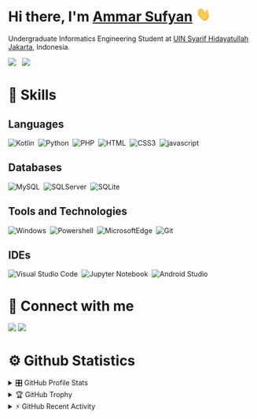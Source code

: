 # Hi there, I'm [Ammar Sufyan](https://neouranos.github.io) <img src="https://github.com/ABSphreak/ABSphreak/blob/master/gifs/Hi.gif" width="30px" height="30px">

Undergraduate Informatics Engineering Student at [UIN Syarif Hidayatullah Jakarta](https://www.uinjkt.ac.id/), Indonesia. 

<div align="left">
  <img src="https://komarev.com/ghpvc/?username=neouranos&style=for-the-badge&label=profile+views"> &nbsp;
  <img src="https://img.shields.io/github/last-commit/neouranos/neouranos?style=for-the-badge">
</div>

# 📝 Skills

## Languages

![Kotlin](https://img.shields.io/badge/Kotlin-purple.svg?style=for-the-badge&logo=kotlin&logoColor=white)&nbsp;
![Python](https://img.shields.io/badge/Python-3776AB.svg?style=for-the-badge&logo=python&logoColor=white)&nbsp;
![PHP](https://img.shields.io/badge/php-767cae?style=for-the-badge&logo=php&logoColor=white)&nbsp;
![HTML](https://img.shields.io/badge/html-orange?style=for-the-badge&logo=html5&logoColor=white)&nbsp;
![CSS3](https://img.shields.io/badge/css-%231572B6.svg?style=for-the-badge&logo=css3&logoColor=white)&nbsp;
![javascript](https://img.shields.io/badge/javascript-yellow?style=for-the-badge&logo=javascript&logoColor=white)&nbsp;

## Databases

![MySQL](https://img.shields.io/badge/MySQL-informational?style=for-the-badge&logo=mysql&logoColor=white)&nbsp;
![SQLServer](https://img.shields.io/badge/sql%20server-critical.svg?style=for-the-badge&logo=microsoftsqlserver&logoColor=white)&nbsp;
![SQLite](https://img.shields.io/badge/sqlite-%2307405e.svg?style=for-the-badge&logo=sqlite&logoColor=white)&nbsp;

## Tools and Technologies

![Windows](https://img.shields.io/badge/Windows-0078D6?style=for-the-badge&logo=windows&logoColor=white)&nbsp;
![Powershell](https://img.shields.io/badge/Powershell-grey?style=for-the-badge&logo=powershell&logoColor=white)&nbsp;
![MicrosoftEdge](https://img.shields.io/badge/Microsoft%20Edge-informational?style=for-the-badge&logo=MicrosoftEdge&logoColor=white)&nbsp;
![Git](https://img.shields.io/badge/GIT-E44C30?style=for-the-badge&logo=git&logoColor=white)&nbsp;

## IDEs

![Visual Studio Code](https://img.shields.io/badge/Visual%20Studio%20Code-0078d7.svg?style=for-the-badge&logo=visual-studio-code&logoColor=white)&nbsp;
![Jupyter Notebook](https://img.shields.io/badge/jupyter-%23FA0F00.svg?style=for-the-badge&logo=jupyter&logoColor=white)&nbsp;
![Android Studio](https://img.shields.io/badge/Android%20Studio-green.svg?style=for-the-badge&logo=android&logoColor=white)&nbsp;

# 🧷 Connect with me 

<p align = "center">
 
[<img src="https://img.shields.io/badge/linkedin-%2312100E.svg?&style=for-the-badge&logo=linkedin&logoColor=white&color=black" />](https://www.linkedin.com/in/ammarsufyan/)
[<img src="https://img.shields.io/badge/steam-%23000000.svg?&style=for-the-badge&logo=steam&logoColor=white&color=black" />](https://steamcommunity.com/id/ammarsufyan/)

</p>

# ⚙️ Github Statistics

<details>
  <summary>🎛️ GitHub Profile Stats</summary>
  <br>
  
  [![wakatime](https://wakatime.com/badge/user/2eee44f5-c422-430b-9d69-1cd790f56c8a.svg)](https://wakatime.com/@2eee44f5-c422-430b-9d69-1cd790f56c8a)

  ![Top Langs](https://github-readme-stats.vercel.app/api/top-langs/?username=neouranos&layout=compact&theme=radical)

  ![Neouranos GitHub stats](https://github-readme-stats.vercel.app/api?username=neouranos&show_icons=true&theme=radical)

  ![Neouranos Wakatime stats](https://github-readme-stats.vercel.app/api/wakatime?username=neouranos&theme=radical&langs_count=10)
  
</details>

<details>
  <summary>🏆 GitHub Trophy</summary>
  <br/>
  <img width="99.5%" src="https://github-profile-trophy.vercel.app/?username=neouranos&theme=algolia&no-frame=true&column=-1&margin-w=5&margin-h=5" alt="GitHub Trophy" />
</details>

<details>
    <summary>⚡ GitHub Recent Activity</summary>
    <br>
<!--RECENT_ACTIVITY:start-->
1. ⬆️ Pushed 1 commit(s) to [neouranos/portfolio](https://github.com/neouranos/portfolio)<br>
2. 📔 Created new repository [neouranos/portfolio](https://github.com/neouranos/portfolio)<br>
3. ⭐ Starred [lllyasviel/Fooocus](https://github.com/lllyasviel/Fooocus)<br>
4. ⭐ Starred [tldraw/tldraw](https://github.com/tldraw/tldraw)<br>
5. ⬆️ Pushed 5 commit(s) to [Exp-Intro-to-GitHub-Flow-Cohort-1/series-intro-to-github-flow-neouranos](https://github.com/Exp-Intro-to-GitHub-Flow-Cohort-1/series-intro-to-github-flow-neouranos)<br>
6. 🎉 Merged PR [#2](https://github.com/Exp-Intro-to-GitHub-Flow-Cohort-1/series-intro-to-github-flow-neouranos/pull/2) in [Exp-Intro-to-GitHub-Flow-Cohort-1/series-intro-to-github-flow-neouranos](https://github.com/Exp-Intro-to-GitHub-Flow-Cohort-1/series-intro-to-github-flow-neouranos)<br>
7. 💪 Opened PR [#2](https://github.com/Exp-Intro-to-GitHub-Flow-Cohort-1/series-intro-to-github-flow-neouranos/pull/2) in [Exp-Intro-to-GitHub-Flow-Cohort-1/series-intro-to-github-flow-neouranos](https://github.com/Exp-Intro-to-GitHub-Flow-Cohort-1/series-intro-to-github-flow-neouranos)<br>
8. ⬆️ Pushed 1 commit(s) to [Exp-Intro-to-GitHub-Flow-Cohort-1/series-intro-to-github-flow-neouranos](https://github.com/Exp-Intro-to-GitHub-Flow-Cohort-1/series-intro-to-github-flow-neouranos)<br>
9. ✔️ Closed issue [#1216](https://github.com/jeroennoten/Laravel-AdminLTE/issues/1216) in [jeroennoten/Laravel-AdminLTE](https://github.com/jeroennoten/Laravel-AdminLTE)<br>
10. 💬 Commented on [#1216](https://github.com/jeroennoten/Laravel-AdminLTE/issues/1216#issuecomment-1713926955) in [jeroennoten/Laravel-AdminLTE](https://github.com/jeroennoten/Laravel-AdminLTE)<br>
<!--RECENT_ACTIVITY:end-->
    <br>
<!--RECENT_ACTIVITY:last_update-->
Last Updated: Thursday, September 21st, 2023, 12:35:20 AM
<!--RECENT_ACTIVITY:last_update_end-->

</details>
